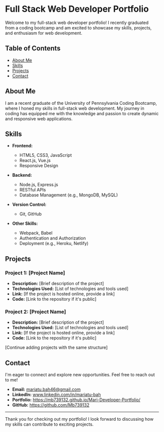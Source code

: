 # Full Stack Web Developer Portfolio

Welcome to my full-stack web developer portfolio! I recently graduated from a coding bootcamp and am excited to showcase my skills, projects, and enthusiasm for web development.

## Table of Contents

- [About Me](#about-me)
- [Skills](#skills)
- [Projects](#projects)
- [Contact](#contact)

## About Me

I am a recent graduate of the University of Pennsylvania Coding Bootcamp, where I honed my skills in full-stack web development. My journey in coding has equipped me with the knowledge and passion to create dynamic and responsive web applications.

## Skills

- **Frontend:**
  - HTML5, CSS3, JavaScript
  - React.js, Vue.js
  - Responsive Design

- **Backend:**
  - Node.js, Express.js
  - RESTful APIs
  - Database Management (e.g., MongoDB, MySQL)

- **Version Control:**
  - Git, GitHub

- **Other Skills:**
  - Webpack, Babel
  - Authentication and Authorization
  - Deployment (e.g., Heroku, Netlify)

## Projects

### Project 1: [Project Name]

- **Description:** [Brief description of the project]
- **Technologies Used:** [List of technologies and tools used]
- **Link:** [If the project is hosted online, provide a link]
- **Code:** [Link to the repository if it's public]

### Project 2: [Project Name]

- **Description:** [Brief description of the project]
- **Technologies Used:** [List of technologies and tools used]
- **Link:** [If the project is hosted online, provide a link]
- **Code:** [Link to the repository if it's public]

[Continue adding projects with the same structure]

## Contact

I'm eager to connect and explore new opportunities. Feel free to reach out to me!

- **Email:** mariatu.bah46@gmail.com
- **LinkedIn:** www.linkedin.com/in/mariatu-bah
- **Portfolio:** https://mb739132.github.io/Mari-Developer-Portfolio/
- **GitHub:** https://github.com/Mb739132

---

Thank you for checking out my portfolio! I look forward to discussing how my skills can contribute to exciting projects.
